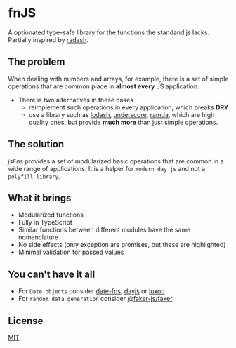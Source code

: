 # fnJS

A optionated type-safe library for the functions the standand js lacks. Partially inspired by [radash](https://www.npmjs.com/package/radash).

## The problem

When dealing with numbers and arrays, for example, there is a set of simple operations that are common place in **almost every** JS application.

- There is two alternatives in these cases
    - reimplement such operations in every application, which breaks **DRY**
    - use a library such as [lodash](https://www.npmjs.com/package/lodash), [underscore](https://www.npmjs.com/package/underscore), [ramda](https://www.npmjs.com/package/ramda), which are high quality ones, but provide **much more** than just simple operations.

## The solution

_jsFns_ provides a set of modularized basic operations that are common in a wide range of applications. It is a helper for `modern day js` and not a `polyfill library`.

## What it brings

  - Modularized functions
  - Fully in TypeScript
  - Similar functions between different modules have the same nomenclature
  - No side effects (only exception are promises, but these are highlighted)
  - Minimal validation for passed values

## You can't have it all

  - For `Date objects` consider [date-fns](https://www.npmjs.com/package/date-fns), [dayjs](https://www.npmjs.com/package/dayjs) or [luxon](https://www.npmjs.com/package/luxon)
  - For `random data generation` consider [@faker-js/faker](https://www.npmjs.com/package/@faker-js/faker)

## License

[MIT](LICENSE)
